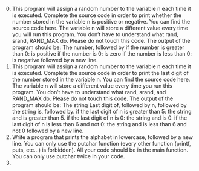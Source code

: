 0. This program will assign a random number to the variable n each time it is executed. Complete the source code in order to print whether the number stored in the variable n is positive or negative. You can find the source code here. The variable n will store a different value every time you will run this program. You don’t have to understand what rand, srand, RAND_MAX do. Please do not touch this code. The output of the program should be: The number, followed by if the number is greater than 0: is positive if the number is 0: is zero if the number is less than 0: is negative followed by a new line.
1. This program will assign a random number to the variable n each time it is executed. Complete the source code in order to print the last digit of the number stored in the variable n. You can find the source code here. The variable n will store a different value every time you run this program. You don’t have to understand what rand, srand, and RAND_MAX do. Please do not touch this code. The output of the program should be: The string Last digit of, followed by n, followed by the string is, followed by. if the last digit of n is greater than 5: the string and is greater than 5. if the last digit of n is 0: the string and is 0. if the last digit of n is less than 6 and not 0: the string and is less than 6 and not 0 followed by a new line.
2. Write a program that prints the alphabet in lowercase, followed by a new line. You can only use the putchar function (every other function (printf, puts, etc…) is forbidden). All your code should be in the main function. You can only use putchar twice in your code.
3.
